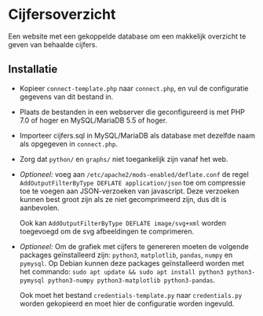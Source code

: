 # Cijfersoverzicht

Een website met een gekoppelde database om een makkelijk overzicht te geven van
behaalde cijfers.

## Installatie
- Kopieer `connect-template.php` naar `connect.php`, en vul de configuratie
  gegevens van dit bestand in.

- Plaats de bestanden in een webserver die geconfigureerd is met PHP 7.0 of
  hoger en MySQL/MariaDB 5.5 of hoger.

- Importeer cijfers.sql in MySQL/MariaDB als database met dezelfde naam als
  opgegeven in `connect.php`.

- Zorg dat `python/` en `graphs/` niet toegankelijk zijn vanaf het web.

- _Optioneel:_ voeg aan `/etc/apache2/mods-enabled/deflate.conf` de regel
  `AddOutputFilterByType DEFLATE application/json` toe om compressie toe te
  voegen aan JSON-verzoeken van javascript. Deze verzoeken kunnen best groot
  zijn als ze niet gecomprimeerd zijn, dus dit is aanbevolen.

  Ook kan `AddOutputFilterByType DEFLATE image/svg+xml` worden toegevoegd
  om de svg afbeeldingen te comprimeren.

- _Optioneel:_ Om de grafiek met cijfers te genereren moeten de volgende
  packages geïnstalleerd zijn: `python3`, `matplotlib`, `pandas`, `numpy` en
  `pymysql`.
  Op Debian kunnen deze packages geïnstalleerd worden met het commando:
  `sudo apt update && sudo apt install python3 python3-pymysql python3-numpy python3-matplotlib python3-pandas`.

  Ook moet het bestand `credentials-template.py` naar `credentials.py` worden
  gekopieerd en moet hier de configuratie worden ingevuld.
